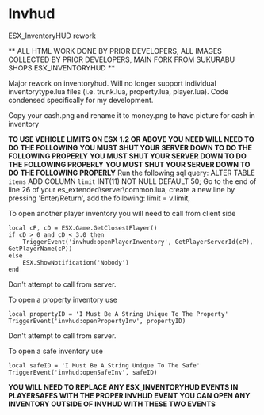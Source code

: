 # Invhud
ESX_InventoryHUD rework

** ALL HTML WORK DONE BY PRIOR DEVELOPERS, ALL IMAGES COLLECTED BY PRIOR DEVELOPERS, MAIN FORK FROM SUKURABU SHOPS ESX_INVENTORYHUD **

Major rework on inventoryhud. Will no longer support individual inventorytype.lua files (i.e. trunk.lua, property.lua, player.lua).
Code condensed specifically for my development.

Copy your cash.png and rename it to money.png to have picture for cash in inventory

**TO USE VEHICLE LIMITS ON ESX 1.2 OR ABOVE YOU NEED WILL NEED TO DO THE FOLLOWING**
**YOU MUST SHUT YOUR SERVER DOWN TO DO THE FOLLOWING PROPERLY**
**YOU MUST SHUT YOUR SERVER DOWN TO DO THE FOLLOWING PROPERLY**
**YOU MUST SHUT YOUR SERVER DOWN TO DO THE FOLLOWING PROPERLY**
Run the following sql query: ALTER TABLE `items` ADD COLUMN `limit` INT(11) NOT NULL DEFAULT 50;
Go to the end of line 26 of your es_extended\server\common.lua, create a new line by pressing 'Enter/Return', add the following: limit = v.limit,

To open another player inventory you will need to call from client side 
```
local cP, cD = ESX.Game.GetClosestPlayer()
if cD > 0 and cD < 3.0 then
	TriggerEvent('invhud:openPlayerInventory', GetPlayerServerId(cP), GetPlayerName(cP))
else
	ESX.ShowNotification('Nobody')
end
```
Don't attempt to call from server.

To open a property inventory use 
```
local propertyID = 'I Must Be A String Unique To The Property'
TriggerEvent('invhud:openPropertyInv', propertyID)
```
Don't attempt to call from server.

To open a safe inventory use 
```
local safeID = 'I Must Be A String Unique To The Safe'
TriggerEvent('invhud:openSafeInv', safeID)
```
**YOU WILL NEED TO REPLACE ANY ESX_INVENTORYHUD EVENTS IN PLAYERSAFES WITH THE PROPER INVHUD EVENT**
**YOU CAN OPEN ANY INVENTORY OUTSIDE OF INVHUD WITH THESE TWO EVENTS**
